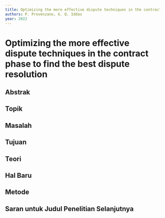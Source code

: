 ```yaml
---
title: Optimizing the more effective dispute techniques in the contract phase to find the best dispute resolution
authors: P. Provenzano, G. Q. Iddas
year: 2022
---
```


# Optimizing the more effective dispute techniques in the contract phase to find the best dispute resolution

## Abstrak



## Topik



## Masalah



## Tujuan



## Teori



## Hal Baru



## Metode



## Saran untuk Judul Penelitian Selanjutnya